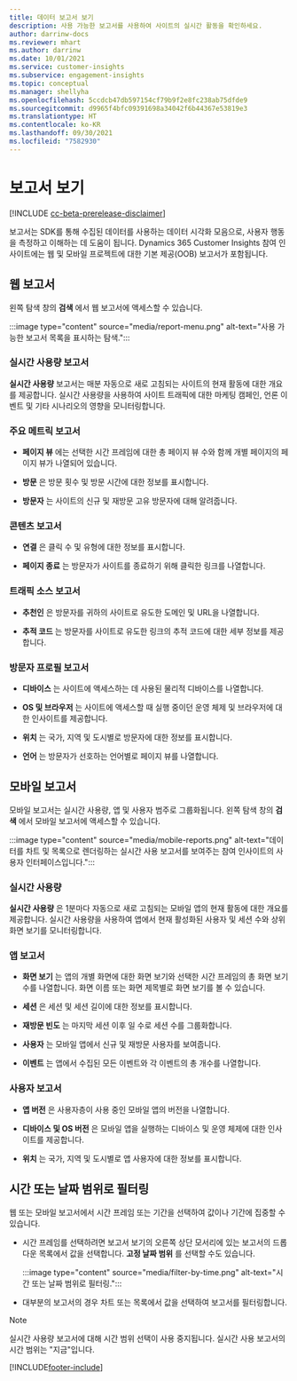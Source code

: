 ```yaml
---
title: 데이터 보고서 보기
description: 사용 가능한 보고서를 사용하여 사이트의 실시간 활동을 확인하세요.
author: darrinw-docs
ms.reviewer: mhart
ms.author: darrinw
ms.date: 10/01/2021
ms.service: customer-insights
ms.subservice: engagement-insights
ms.topic: conceptual
ms.manager: shellyha
ms.openlocfilehash: 5ccdcb47db597154cf79b9f2e8fc238ab75dfde9
ms.sourcegitcommit: d9965f4bfc09391698a34042f6b44367e53819e3
ms.translationtype: HT
ms.contentlocale: ko-KR
ms.lasthandoff: 09/30/2021
ms.locfileid: "7582930"
---
```

# <a name="view-reports"></a>보고서 보기

[!INCLUDE [cc-beta-prerelease-disclaimer](includes/cc-beta-prerelease-disclaimer.md)]

보고서는 SDK를 통해 수집된 데이터를 사용하는 데이터 시각화 모음으로, 사용자 행동을 측정하고 이해하는 데 도움이 됩니다. Dynamics 365 Customer Insights 참여 인사이트에는 웹 및 모바일 프로젝트에 대한 기본 제공(OOB) 보고서가 포함됩니다.  

## <a name="web-reports"></a>웹 보고서

왼쪽 탐색 창의 **검색** 에서 웹 보고서에 액세스할 수 있습니다.

:::image type="content" source="media/report-menu.png" alt-text="사용 가능한 보고서 목록을 표시하는 탐색.":::

### <a name="real-time-usage-report"></a>실시간 사용량 보고서

**실시간 사용량** 보고서는 매분 자동으로 새로 고침되는 사이트의 현재 활동에 대한 개요를 제공합니다. 실시간 사용량을 사용하여 사이트 트래픽에 대한 마케팅 캠페인, 언론 이벤트 및 기타 시나리오의 영향을 모니터링합니다.

### <a name="key-metrics-reports"></a>주요 메트릭 보고서

- **페이지 뷰** 에는 선택한 시간 프레임에 대한 총 페이지 뷰 수와 함께 개별 페이지의 페이지 뷰가 나열되어 있습니다.

- **방문** 은 방문 횟수 및 방문 시간에 대한 정보를 표시합니다.

- **방문자** 는 사이트의 신규 및 재방문 고유 방문자에 대해 알려줍니다.

### <a name="content-reports"></a>콘텐츠 보고서

- **연결** 은 클릭 수 및 유형에 대한 정보를 표시합니다.

- **페이지 종료** 는 방문자가 사이트를 종료하기 위해 클릭한 링크를 나열합니다.

### <a name="traffic-sources-reports"></a>트래픽 소스 보고서

- **추천인** 은 방문자를 귀하의 사이트로 유도한 도메인 및 URL을 나열합니다.

- **추적 코드** 는 방문자를 사이트로 유도한 링크의 추적 코드에 대한 세부 정보를 제공합니다.

### <a name="visitor-profiles-reports"></a>방문자 프로필 보고서

- **디바이스** 는 사이트에 액세스하는 데 사용된 물리적 디바이스를 나열합니다.

- **OS 및 브라우저** 는 사이트에 액세스할 때 실행 중이던 운영 체제 및 브라우저에 대한 인사이트를 제공합니다.

- **위치** 는 국가, 지역 및 도시별로 방문자에 대한 정보를 표시합니다.

- **언어** 는 방문자가 선호하는 언어별로 페이지 뷰를 나열합니다.

## <a name="mobile-reports"></a>모바일 보고서

모바일 보고서는 실시간 사용량, 앱 및 사용자 범주로 그룹화됩니다. 왼쪽 탐색 창의 **검색** 에서 모바일 보고서에 액세스할 수 있습니다.   

:::image type="content" source="media/mobile-reports.png" alt-text="데이터를 차트 및 목록으로 렌더링하는 실시간 사용 보고서를 보여주는 참여 인사이트의 사용자 인터페이스입니다.":::   

### <a name="real-time-usage"></a>실시간 사용량

**실시간 사용량** 은 1분마다 자동으로 새로 고침되는 모바일 앱의 현재 활동에 대한 개요를 제공합니다. 실시간 사용량을 사용하여 앱에서 현재 활성화된 사용자 및 세션 수와 상위 화면 보기를 모니터링합니다.

### <a name="app-reports"></a>앱 보고서

- **화면 보기** 는 앱의 개별 화면에 대한 화면 보기와 선택한 시간 프레임의 총 화면 보기 수를 나열합니다. 화면 이름 또는 화면 제목별로 화면 보기를 볼 수 있습니다.

- **세션** 은 세션 및 세션 길이에 대한 정보를 표시합니다.

- **재방문 빈도** 는 마지막 세션 이후 일 수로 세션 수를 그룹화합니다.

- **사용자** 는 모바일 앱에서 신규 및 재방문 사용자를 보여줍니다.

- **이벤트** 는 앱에서 수집된 모든 이벤트와 각 이벤트의 총 개수를 나열합니다.

### <a name="user-reports"></a>사용자 보고서

- **앱 버전** 은 사용자층이 사용 중인 모바일 앱의 버전을 나열합니다.

- **디바이스 및 OS 버전** 은 모바일 앱을 실행하는 디바이스 및 운영 체제에 대한 인사이트를 제공합니다.

- **위치** 는 국가, 지역 및 도시별로 앱 사용자에 대한 정보를 표시합니다.

## <a name="filter-by-time-or-date-range"></a>시간 또는 날짜 범위로 필터링

웹 또는 모바일 보고서에서 시간 프레임 또는 기간을 선택하여 값이나 기간에 집중할 수 있습니다. 

- 시간 프레임를 선택하려면 보고서 보기의 오른쪽 상단 모서리에 있는 보고서의 드롭다운 목록에서 값을 선택합니다. **고정 날짜 범위** 를 선택할 수도 있습니다. 

  :::image type="content" source="media/filter-by-time.png" alt-text="시간 또는 날짜 범위로 필터링.":::   

- 대부분의 보고서의 경우 차트 또는 목록에서 값을 선택하여 보고서를 필터링합니다.

> [!NOTE]
> 실시간 사용량 보고서에 대해 시간 범위 선택이 사용 중지됩니다. 실시간 사용 보고서의 시간 범위는 "지금"입니다.


[!INCLUDE[footer-include](../includes/footer-banner.md)]
